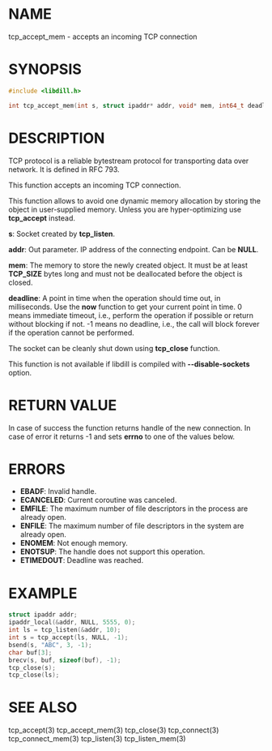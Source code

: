 # NAME

tcp_accept_mem - accepts an incoming TCP connection

# SYNOPSIS

```c
#include <libdill.h>

int tcp_accept_mem(int s, struct ipaddr* addr, void* mem, int64_t deadline);
```

# DESCRIPTION

TCP protocol is a reliable bytestream protocol for transporting data
over network. It is defined in RFC 793.

This function accepts an incoming TCP connection.

This function allows to avoid one dynamic memory allocation by
storing the object in user-supplied memory. Unless you are
hyper-optimizing use **tcp_accept** instead.

**s**: Socket created by **tcp_listen**.

**addr**: Out parameter. IP address of the connecting endpoint. Can be **NULL**.

**mem**: The memory to store the newly created object. It must be at least **TCP_SIZE** bytes long and must not be deallocated before the object is closed.

**deadline**: A point in time when the operation should time out, in milliseconds. Use the **now** function to get your current point in time. 0 means immediate timeout, i.e., perform the operation if possible or return without blocking if not. -1 means no deadline, i.e., the call will block forever if the operation cannot be performed.

The socket can be cleanly shut down using **tcp_close** function.

This function is not available if libdill is compiled with **--disable-sockets** option.

# RETURN VALUE

In case of success the function returns handle of the new connection. In case of error it returns -1 and sets **errno** to one of the values below.

# ERRORS

* **EBADF**: Invalid handle.
* **ECANCELED**: Current coroutine was canceled.
* **EMFILE**: The maximum number of file descriptors in the process are already open.
* **ENFILE**: The maximum number of file descriptors in the system are already open.
* **ENOMEM**: Not enough memory.
* **ENOTSUP**: The handle does not support this operation.
* **ETIMEDOUT**: Deadline was reached.

# EXAMPLE

```c
struct ipaddr addr;
ipaddr_local(&addr, NULL, 5555, 0);
int ls = tcp_listen(&addr, 10);
int s = tcp_accept(ls, NULL, -1);
bsend(s, "ABC", 3, -1);
char buf[3];
brecv(s, buf, sizeof(buf), -1);
tcp_close(s);
tcp_close(ls);
```
# SEE ALSO

tcp_accept(3) tcp_accept_mem(3) tcp_close(3) tcp_connect(3) tcp_connect_mem(3) tcp_listen(3) tcp_listen_mem(3) 

